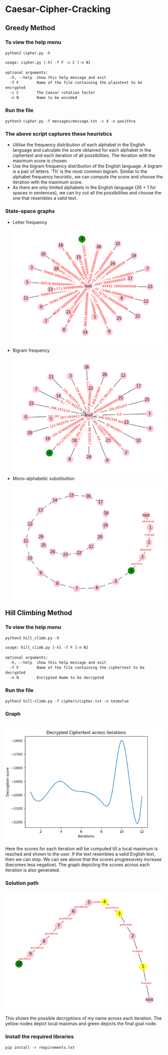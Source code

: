 # Caesar-Cipher-Cracking

## Greedy Method

### To view the help menu
```console
python3 cipher.py -h
```
```console
usage: cipher.py [-h] -f F -c C [-n N]

optional arguments:
  -h, --help  show this help message and exit
  -f F        Name of the file containing the plaintext to be encrypted
  -c C        The Caesar rotation factor
  -n N        Name to be encoded
```
### Run the file
```console
python3 cipher.py -f messages/message.txt -c 4 -n pavithra
```

### The above script captures these heuristics
- Utilise the frequency distribution of each alphabet in the English language and calculate the score obtained for each alphabet in the ciphertext and each iteration of all possibilities. The iteration with the maximum score is chosen.
- Use the bigram frequency distribution of the English language. A bigram is a pair of letters. ‘Th’ is the most common bigram. Similar to the alphabet frequency heuristic, we can compute the score and choose the iteration with the maximum score.
- As there are only limited alphabets in the English language (26 + 1 for spaces in sentences), we can try out all the possibilities and choose the one that resembles a valid text.

### State-space graphs
- Letter frequency <p></p>
![frequency](/states/frequency-analysis.png "Letter Frequency")

- Bigram frequency <p></p>
![bigram](/states/bigram-analysis.png "Bigram Frequency")

- Mono-alphabetic substituition <p></p>
![mono](/states/mono-sub.png "Mono-alphabetic substituition")

## Hill Climbing Method

### To view the help menu
```console
python3 hill_climb.py -h
```
```console
usage: hill_climb.py [-h] -f F [-n N]

optional arguments:
  -h, --help  show this help message and exit
  -f F        Name of the file containing the ciphertext to be decrypted
  -n N        Encrypted Name to be decrypted
```
### Run the file
```console
python3 hill-climb.py -f ciphers/cipher.txt -n tezmxlve
```

### Graph
![hill climbing](/states/hillclimbing.png "Hill Climbing") <p></p>
Here the scores for each iteration will be computed till a local maximum is reached and shown to the user. If the text resembles a valid English text, then we can stop.
We can see above that the scores progressively increase (becomes less negative). The graph depicting the scores across each iteration is also generated.

### Solution path
![hill climbing solution](/states/soln.png "Hill Climbing Solution") <p></p>
This shows the possible decryptions of my name across each iteration. The yellow nodes depict local maximas and green depicts the final goal node.


### Install the required libraries
```console
pip install -r requirements.txt
```
